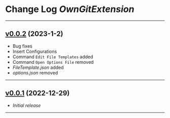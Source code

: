 # Change Log *OwnGitExtension*

---

## [v0.0.2](https://github.com/phil1436/owngitextension/tree/0.0.2) (2023-1-2)

* Bug fixes
* Insert Configurations
* Command `Edit File Templates` added
* Command `Open Options File` removed
* *FileTemplate.json* added
* *options.json* removed

---

## [v0.0.1](https://github.com/phil1436/owngitextension/tree/0.0.1) (2022-12-29)

* *Initial release*

---
